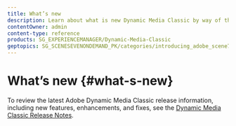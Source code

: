 ```yaml
---
title: What’s new
description: Learn about what is new Dynamic Media Classic by way of the current release notes.
contentOwner: admin
content-type: reference
products: SG_EXPERIENCEMANAGER/Dynamic-Media-Classic
geptopics: SG_SCENESEVENONDEMAND_PK/categories/introducing_adobe_scene7
---
```


# What’s new {#what-s-new}

To review the latest Adobe Dynamic Media Classic release information, including new features, enhancements, and fixes, see the [Dynamic Media Classic Release Notes](https://experienceleague.adobe.com/docs/dynamic-media-developer-resources/release-notes/s7rn2017.html).
